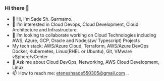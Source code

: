 ### Hi there 👋



- 👋 Hi, I'm Sade Sh. Garmamo.
- 👀 I’m interested in Cloud Devops, Cloud Development, Cloud Architecture and Infrastructure.
- 👯 I’m looking to collaborate working on Cloud Technologies including AWS, Azure, GCP, Oracle and Nodejs(w/ Typescript) Projects
- My tech stack: AWS/Azure Cloud, Terraform, AWS/Azure DevOps Docker, Kubernetes, Linux(RHEL or Ubuntu), Git, VMware vSphere/vCenter
- 💬 Ask me about Cloud DevOps, Networking, AWS Cloud Development, Linux
- 📫 How to reach me: eteneshsade550305@gmail.com
..
